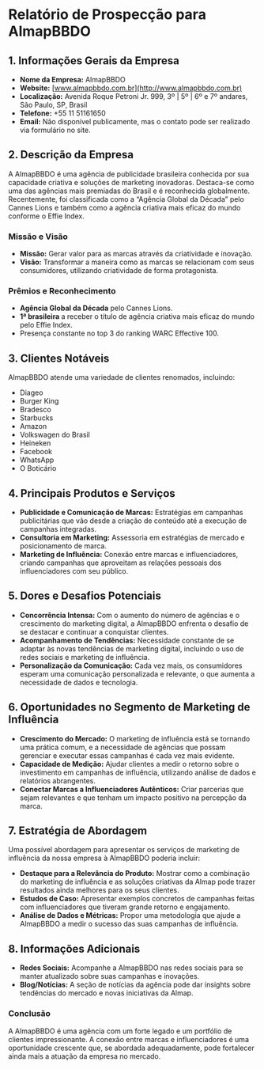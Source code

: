 # Relatório de Prospecção para AlmapBBDO

## 1. Informações Gerais da Empresa
- **Nome da Empresa:** AlmapBBDO
- **Website:** [www.almapbbdo.com.br](http://www.almapbbdo.com.br)
- **Localização:** Avenida Roque Petroni Jr. 999, 3º | 5º | 6º e 7º andares, São Paulo, SP, Brasil
- **Telefone:** +55 11 51161650
- **Email:** Não disponível publicamente, mas o contato pode ser realizado via formulário no site.

## 2. Descrição da Empresa
A AlmapBBDO é uma agência de publicidade brasileira conhecida por sua capacidade criativa e soluções de marketing inovadoras. Destaca-se como uma das agências mais premiadas do Brasil e é reconhecida globalmente. Recentemente, foi classificada como a “Agência Global da Década” pelo Cannes Lions e também como a agência criativa mais eficaz do mundo conforme o Effie Index.

### Missão e Visão
- **Missão:** Gerar valor para as marcas através da criatividade e inovação.
- **Visão:** Transformar a maneira como as marcas se relacionam com seus consumidores, utilizando criatividade de forma protagonista.

### Prêmios e Reconhecimento
- **Agência Global da Década** pelo Cannes Lions.
- **1ª brasileira** a receber o título de agência criativa mais eficaz do mundo pelo Effie Index.
- Presença constante no top 3 do ranking WARC Effective 100.

## 3. Clientes Notáveis
AlmapBBDO atende uma variedade de clientes renomados, incluindo:
- Diageo
- Burger King
- Bradesco
- Starbucks
- Amazon
- Volkswagen do Brasil
- Heineken
- Facebook
- WhatsApp
- O Boticário

## 4. Principais Produtos e Serviços
- **Publicidade e Comunicação de Marcas:** Estratégias em campanhas publicitárias que vão desde a criação de conteúdo até a execução de campanhas integradas.
- **Consultoria em Marketing:** Assessoria em estratégias de mercado e posicionamento de marca.
- **Marketing de Influência:** Conexão entre marcas e influenciadores, criando campanhas que aproveitam as relações pessoais dos influenciadores com seu público.

## 5. Dores e Desafios Potenciais
- **Concorrência Intensa:** Com o aumento do número de agências e o crescimento do marketing digital, a AlmapBBDO enfrenta o desafio de se destacar e continuar a conquistar clientes.
- **Acompanhamento de Tendências:** Necessidade constante de se adaptar às novas tendências de marketing digital, incluindo o uso de redes sociais e marketing de influência.
- **Personalização da Comunicação:** Cada vez mais, os consumidores esperam uma comunicação personalizada e relevante, o que aumenta a necessidade de dados e tecnologia.

## 6. Oportunidades no Segmento de Marketing de Influência
- **Crescimento do Mercado:** O marketing de influência está se tornando uma prática comum, e a necessidade de agências que possam gerenciar e executar essas campanhas é cada vez mais evidente.
- **Capacidade de Medição:** Ajudar clientes a medir o retorno sobre o investimento em campanhas de influência, utilizando análise de dados e relatórios abrangentes.
- **Conectar Marcas a Influenciadores Autênticos:** Criar parcerias que sejam relevantes e que tenham um impacto positivo na percepção da marca.

## 7. Estratégia de Abordagem
Uma possível abordagem para apresentar os serviços de marketing de influência da nossa empresa à AlmapBBDO poderia incluir:
- **Destaque para a Relevância do Produto:** Mostrar como a combinação do marketing de influência e as soluções criativas da Almap pode trazer resultados ainda melhores para os seus clientes.
- **Estudos de Caso:** Apresentar exemplos concretos de campanhas feitas com influenciadores que tiveram grande retorno e engajamento.
- **Análise de Dados e Métricas:** Propor uma metodologia que ajude a AlmapBBDO a medir o sucesso das suas campanhas de influência.

## 8. Informações Adicionais
- **Redes Sociais:** Acompanhe a AlmapBBDO nas redes sociais para se manter atualizado sobre suas campanhas e inovações.
- **Blog/Notícias:** A seção de notícias da agência pode dar insights sobre tendências do mercado e novas iniciativas da Almap.

### Conclusão
A AlmapBBDO é uma agência com um forte legado e um portfólio de clientes impressionante. A conexão entre marcas e influenciadores é uma oportunidade crescente que, se abordada adequadamente, pode fortalecer ainda mais a atuação da empresa no mercado.